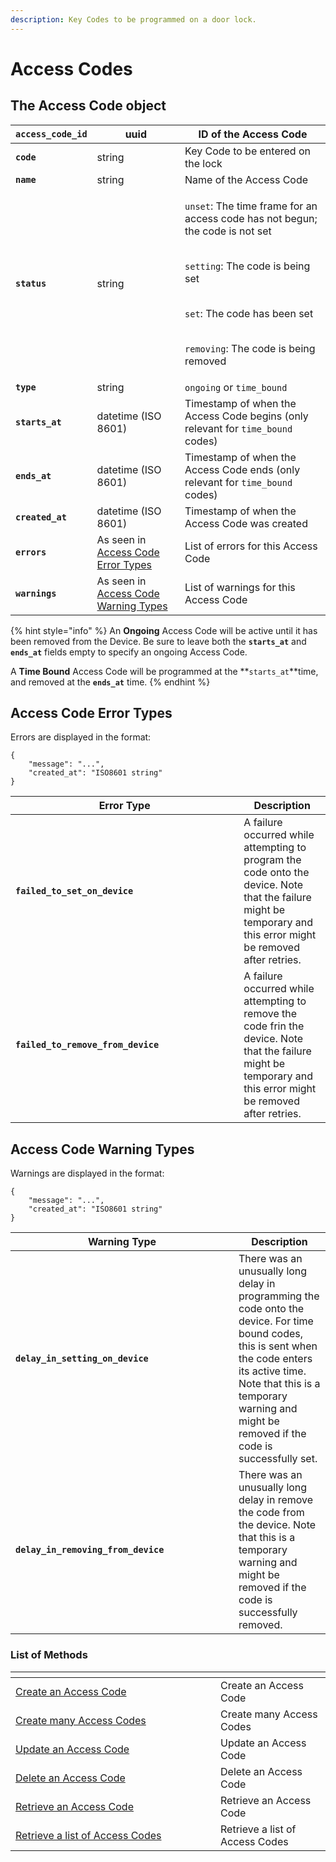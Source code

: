 ```yaml
---
description: Key Codes to be programmed on a door lock.
---
```


# Access Codes

## The Access Code object

| **`access_code_id`** | uuid                                                                 | ID of the Access Code                                                                                                                                                                                                                                                  |
| -------------------- | -------------------------------------------------------------------- | ---------------------------------------------------------------------------------------------------------------------------------------------------------------------------------------------------------------------------------------------------------------------- |
| **`code`**           | string                                                               | Key Code to be entered on the lock                                                                                                                                                                                                                                     |
| **`name`**           | string                                                               | Name of the Access Code                                                                                                                                                                                                                                                |
| **`status`**         | string                                                               | <p><code>unset</code>: The time frame for an access code has not begun; the code is not set</p><p><br><code>setting</code>: The code is being set</p><p><br><code>set</code>: The code has been set</p><p><br><code>removing</code>: The code is being removed<br></p> |
| **`type`**           | string                                                               | `ongoing` or `time_bound`                                                                                                                                                                                                                                              |
| **`starts_at`**      | datetime (ISO 8601)                                                  | Timestamp of when the Access Code begins (only relevant for `time_bound` codes)                                                                                                                                                                                        |
| **`ends_at`**        | datetime (ISO 8601)                                                  | Timestamp of when the Access Code ends (only relevant for `time_bound` codes)                                                                                                                                                                                          |
| **`created_at`**     | datetime (ISO 8601)                                                  | Timestamp of when the Access Code was created                                                                                                                                                                                                                          |
| **`errors`**         | As seen in [Access Code Error Types](./#access-code-error-types)     | List of errors for this Access Code                                                                                                                                                                                                                                    |
| **`warnings`**       | As seen in [Access Code Warning Types](./#access-code-warning-types) | List of warnings for this Access Code                                                                                                                                                                                                                                  |



{% hint style="info" %}
An **Ongoing** Access Code will be active until it has been removed from the Device. Be sure to leave both the **`starts_at`** and **`ends_at`** fields empty to specify an ongoing Access Code.

A **Time Bound** Access Code will be programmed at the **`starts_at`**time, and removed at the **`ends_at`** time.
{% endhint %}

## Access Code Error Types

Errors are displayed in the format:

```
{
    "message": "...",
    "created_at": "ISO8601 string"
}
```

<table data-header-hidden><thead><tr><th width="349.3333333333333">Error Type</th><th>Description</th></tr></thead><tbody><tr><td><strong><code>failed_to_set_on_device</code></strong></td><td>A failure occurred while attempting to program the code onto the device. Note that the failure might be temporary and this error might be removed after retries.</td></tr><tr><td><strong><code>failed_to_remove_from_device</code></strong></td><td>A failure occurred while attempting to remove the code frin the device. Note that the failure might be temporary and this error might be removed after retries.</td></tr></tbody></table>

## Access Code Warning Types

Warnings are displayed in the format:

```
{
    "message": "...",
    "created_at": "ISO8601 string"
}
```

<table data-header-hidden><thead><tr><th width="341">Warning Type</th><th>Description</th></tr></thead><tbody><tr><td><strong><code>delay_in_setting_on_device</code></strong></td><td>There was an unusually long delay in programming the code onto the device. For time bound codes, this is sent when the code enters its active time. Note that this is a temporary warning and might be removed if the code is successfully set.</td></tr><tr><td><strong><code>delay_in_removing_from_device</code></strong></td><td>There was an unusually long delay in remove the code from the device. Note that this is a temporary warning and might be removed if the code is successfully removed.</td></tr></tbody></table>

### List of Methods

<table data-header-hidden><thead><tr><th width="312"></th><th></th></tr></thead><tbody><tr><td><a href="create-an-access-code.md">Create an Access Code</a></td><td>Create an Access Code</td></tr><tr><td><a href="create-many-access-codes.md">Create many Access Codes</a></td><td>Create many Access Codes</td></tr><tr><td><a href="update-an-access-code.md">Update an Access Code</a></td><td>Update an Access Code</td></tr><tr><td><a href="delete-an-access-code.md">Delete an Access Code</a></td><td>Delete an Access Code</td></tr><tr><td><a href="get-an-access-code.md">Retrieve an Access Code</a></td><td>Retrieve an Access Code</td></tr><tr><td><a href="list-access-codes.md">Retrieve a list of Access Codes</a></td><td>Retrieve a list of Access Codes</td></tr></tbody></table>
